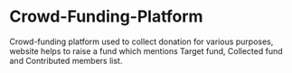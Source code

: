 # Crowd-Funding-Platform
Crowd-funding platform used to collect donation for various purposes, website helps to raise a fund which mentions Target fund, Collected fund and Contributed members list.
